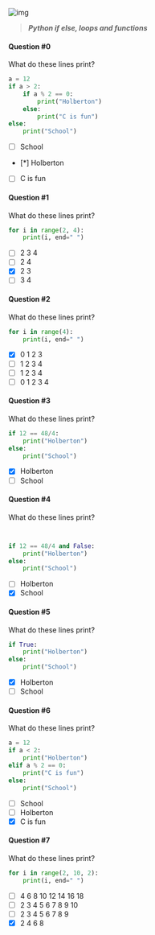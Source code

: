 ![img](https://assets.imaginablefutures.com/media/images/ALX_Logo.max-200x150.png)

> **_Python if else, loops and functions_**

#### Question #0

What do these lines print?

```python
a = 12
if a > 2:
    if a % 2 == 0:
        print("Holberton")
    else:
        print("C is fun")
else:
    print("School")
```

- [ ] School
- [*] Holberton
- [ ] C is fun

#### Question #1

What do these lines print?

```python
for i in range(2, 4):
    print(i, end=" ")
```

- [ ] 2 3 4
- [ ] 2 4
- [x] 2 3
- [ ] 3 4

#### Question #2

What do these lines print?

```python
for i in range(4):
    print(i, end=" ")
```

- [x] 0 1 2 3
- [ ] 1 2 3 4
- [ ] 1 2 3 4
- [ ] 0 1 2 3 4

#### Question #3

What do these lines print?

```python
if 12 == 48/4:
    print("Holberton")
else:
    print("School")
```

- [x] Holberton
- [ ] School

#### Question #4

What do these lines print?

```python


if 12 == 48/4 and False:
    print("Holberton")
else:
    print("School")
```

- [ ] Holberton
- [x] School

#### Question #5

What do these lines print?

```python
if True:
    print("Holberton")
else:
    print("School")
```

- [x] Holberton
- [ ] School

#### Question #6

What do these lines print?

```python
a = 12
if a < 2:
    print("Holberton")
elif a % 2 == 0:
    print("C is fun")
else:
    print("School")
```

- [ ] School
- [ ] Holberton
- [x] C is fun

#### Question #7

What do these lines print?

```python
for i in range(2, 10, 2):
    print(i, end=" ")
```

- [ ] 4 6 8 10 12 14 16 18
- [ ] 2 3 4 5 6 7 8 9 10
- [ ] 2 3 4 5 6 7 8 9
- [x] 2 4 6 8

